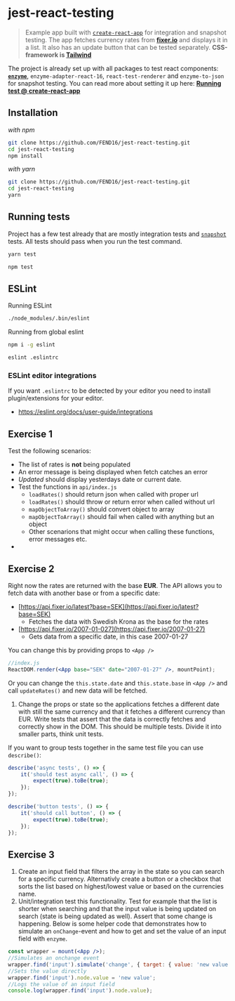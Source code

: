 # jest-react-testing

>Example app built with [`create-react-app`](https://github.com/facebookincubator/create-react-app) for integration and snapshot testing. The app fetches currency rates from [**fixer.io**](http://fixer.io/) and displays it in a list. It also has an update button that can be tested separately. **CSS-framework is [Tailwind](https://tailwindcss.com/)**

The project is already set up with all packages to test react components: [**`enzyme`**](http://airbnb.io/enzyme/docs/api/), `enzyme-adapter-react-16`, `react-test-renderer` and `enzyme-to-json` for snapshot testing. You can read more about setting it up here: [**Running test @ create-react-app**](https://github.com/facebookincubator/create-react-app/blob/master/packages/react-scripts/template/README.md#running-tests)


## Installation

_with npm_
```bash
git clone https://github.com/FEND16/jest-react-testing.git
cd jest-react-testing
npm install
```
_with yarn_
```bash
git clone https://github.com/FEND16/jest-react-testing.git
cd jest-react-testing
yarn
```

## Running tests

Project has a few test already that are mostly integration tests and [`snapshot`](https://facebook.github.io/jest/docs/en/snapshot-testing.html) tests. All tests should pass when you run the test command.

```bash
yarn test
```
```bash
npm test
```

## ESLint

Running ESLint

```bash
./node_modules/.bin/eslint
```

Running from global eslint

```bash
npm i -g eslint
```

```bash
eslint .eslintrc
```

### ESLint editor integrations

If you want `.eslintrc` to be detected by your editor you need to install plugin/extensions for your editor.

* https://eslint.org/docs/user-guide/integrations

## Exercise 1

Test the following scenarios:

* The list of rates is **not** being populated
* An error message is being displayed when fetch catches an error
* _Updated_ should display yesterdays date or current date.
* Test the functions in `api/index.js`
  * `loadRates()` should return json when called with proper url
  * `loadRates()` should throw or return error when called without url
  * `mapObjectToArray()` should convert object to array
  * `mapObjectToArray()` should fail when called with anything but an object
  * Other scenarions that might occur when calling these functions, error messages etc.
* 

## Exercise 2

Right now the rates are returned with the base **EUR**. The API allows you to fetch data with another base or from a specific date:

* [https://api.fixer.io/latest?base=SEK](https://api.fixer.io/latest?base=SEK)
  * Fetches the data with Swedish Krona as the base for the rates
* [https://api.fixer.io/2007-01-027](https://api.fixer.io/2007-01-27)
  * Gets data from a specific date, in this case 2007-01-27

You can change this by providing props to `<App />`

```jsx
//index.js
ReactDOM.render(<App base="SEK" date="2007-01-27" />, mountPoint);
```

Or you can change the `this.state.date` and `this.state.base` in `<App />` and call `updateRates()` and new data will be fetched.

1. Change the props or state so the applications fetches a different date with still the same currency and that it fetches a different currency than EUR. Write tests that assert that the data is correctly fetches and correctly show in the DOM. This should be multiple tests. Divide it into smaller parts, think unit tests.

If you want to group tests together in the same test file you can use `describe()`:

```js
describe('async tests', () => {
    it('should test async call', () => {
        expect(true).toBe(true);
    });  
});

describe('button tests', () => {
    it('should call button', () => {
        expect(true).toBe(true);
    });  
});
```

## Exercise 3

1. Create an input field that filters the array in the state so you can search for a specific currency. Alternativly create a button or a checkbox that sorts the list based on highest/lowest value or based on the currencies name.
2. Unit/integration test this functionality. Test for example that the list is shorter when searching and that the input value is being updated on search (state is being updated as well). Assert that some change is happening. Below is some helper code that demonstrates how to simulate an `onChange`-event and how to get and set the value of an input field with `enzyme`.

```jsx
const wrapper = mount(<App />);
//Simulates an onchange event
wrapper.find('input').simulate('change', { target: { value: 'new value' } });
//Sets the value directly
wrapper.find('input').node.value = 'new value';
//Logs the value of an input field
console.log(wrapper.find('input').node.value);
```